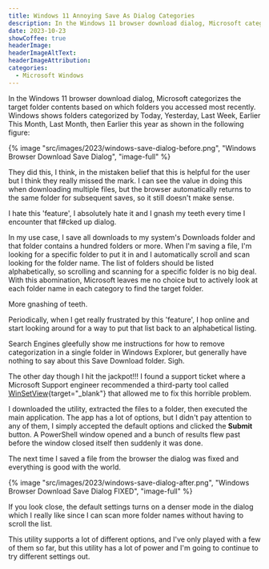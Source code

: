 ```yaml
---
title: Windows 11 Annoying Save As Dialog Categories
description: In the Windows 11 browser download dialog, Microsoft categorizes the target folder contents based on which folders you accessed most recently. They did this, I think, in the mistaken belief that this is helpful for the user. I hate it, absolutely hate it, and I finally found a way to disable this.
date: 2023-10-23
showCoffee: true
headerImage: 
headerImageAltText: 
headerImageAttribution: 
categories:
  - Microsoft Windows
---
```


In the Windows 11 browser download dialog, Microsoft categorizes the target folder contents based on which folders you accessed most recently. Windows shows folders categorized by Today, Yesterday, Last Week, Earlier This Month, Last Month, then Earlier this year as shown in the following figure:

{% image "src/images/2023/windows-save-dialog-before.png", "Windows Browser Download Save Dialog", "image-full" %}

They did this, I think, in the mistaken belief that this is helpful for the user but I think they really missed the mark. I can see the value in doing this when downloading multiple files, but the browser automatically returns to the same folder for subsequent saves, so it still doesn't make sense. 

I hate this 'feature', I absolutely hate it and I gnash my teeth every time I encounter that f#cked up dialog.

In my use case, I save all downloads to my system's Downloads folder and that folder contains a hundred folders or more. When I'm saving a file, I'm looking for a specific folder to put it in and I automatically scroll and scan looking for the folder name. The list of folders should be listed alphabetically, so scrolling and scanning for a specific folder is no big deal. With this abomination, Microsoft leaves me no choice but to actively look at each folder name in each category to find the target folder. 

More gnashing of teeth.

Periodically, when I get really frustrated by this 'feature', I hop online and start looking around for a way to put that list back to an alphabetical listing. 

Search Engines gleefully show me instructions for how to remove categorization in a single folder in Windows Explorer, but generally have nothing to say about this Save Download folder. Sigh.

The other day though I hit the jackpot!!! I found a support ticket where a Microsoft Support engineer recommended a third-party tool called [WinSetView](https://lesferch.github.io/WinSetView/){target="_blank"} that allowed me to fix this horrible problem.

I downloaded the utility, extracted the files to a folder, then executed the main application. The app has a lot of options, but I didn't pay attention to any of them, I simply accepted the default options and clicked the **Submit** button. A PowerShell window opened and a bunch of results flew past before the window closed itself then suddenly it was done. 

The next time I saved a file from the browser the dialog was fixed and everything is good with the world.

{% image "src/images/2023/windows-save-dialog-after.png", "Windows Browser Download Save Dialog FIXED", "image-full" %}

If you look close, the default settings turns on a denser mode in the dialog which I really like since I can scan more folder names without having to scroll the list. 

This utility supports a lot of different options, and I've only played with a few of them so far, but this utility has a lot of power and I'm going to continue to try different settings out.